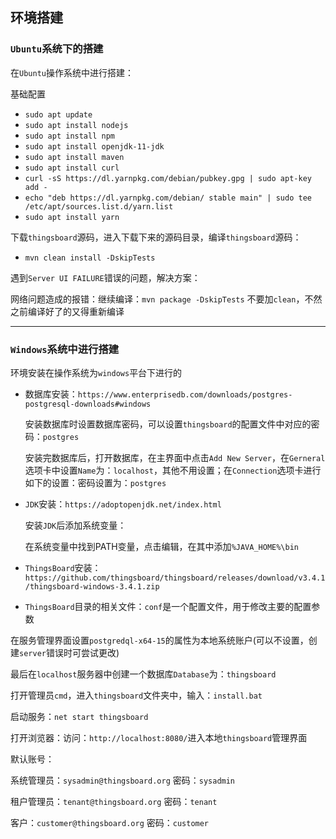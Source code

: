 ## 环境搭建

### `Ubuntu`系统下的搭建

在`Ubuntu`操作系统中进行搭建：

基础配置

- `sudo apt update`
- `sudo apt install nodejs`
- `sudo apt install npm`
- `sudo apt install openjdk-11-jdk`
- `sudo apt install maven`
- `sudo apt install curl`
- `curl -sS https://dl.yarnpkg.com/debian/pubkey.gpg | sudo apt-key add -`
- `echo "deb https://dl.yarnpkg.com/debian/ stable main" | sudo tee /etc/apt/sources.list.d/yarn.list`
- `sudo apt install yarn`

下载`thingsboard`源码，进入下载下来的源码目录，编译`thingsboard`源码：

- `mvn clean install -DskipTests`

遇到`Server UI FAILURE`错误的问题，解决方案：

网络问题造成的报错：继续编译：`mvn package -DskipTests`    不要加`clean`，不然之前编译好了的又得重新编译

***

### `Windows`系统中进行搭建

环境安装在操作系统为`windows`平台下进行的

- 数据库安装：`https://www.enterprisedb.com/downloads/postgres-postgresql-downloads#windows`

  安装数据库时设置数据库密码，可以设置`thingsboard`的配置文件中对应的密码：`postgres`

  安装完数据库后，打开数据库，在主界面中点击`Add New Server`，在`Gerneral`选项卡中设置`Name`为：`localhost`，其他不用设置；在`Connection`选项卡进行如下的设置：密码设置为：`postgres`

- `JDK`安装：`https://adoptopenjdk.net/index.html`

  安装`JDK`后添加系统变量：

  在系统变量中找到PATH变量，点击编辑，在其中添加`%JAVA_HOME%\bin`

- `ThingsBoard`安装：`https://github.com/thingsboard/thingsboard/releases/download/v3.4.1/thingsboard-windows-3.4.1.zip`

- `ThingsBoard`目录的相关文件：`conf`是一个配置文件，用于修改主要的配置参数

在服务管理界面设置`postgredql-x64-15`的属性为本地系统账户(可以不设置，创建`server`错误时可尝试更改)

最后在`localhost`服务器中创建一个数据库`Database`为：`thingsboard`

打开管理员`cmd`，进入`thingsboard`文件夹中，输入：`install.bat`

启动服务：`net start thingsboard`

打开浏览器：访问：`http://localhost:8080/`进入本地`thingsboard`管理界面

默认账号：

系统管理员：`sysadmin@thingsboard.org`    密码：`sysadmin`

租户管理员：`tenant@thingsboard.org`   密码：`tenant`

客户：`customer@thingsboard.org`   密码：`customer`

